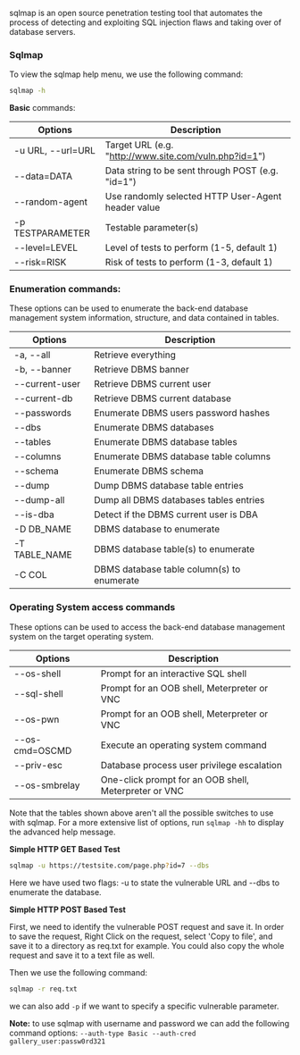 
sqlmap is an open source penetration testing tool that automates the process of detecting and exploiting SQL injection flaws and taking over of database servers.

### Sqlmap 

To view the sqlmap help menu, we use the following command:

```bash
sqlmap -h
```


**Basic** commands:

|**Options**|**Description**|
|---|---|
|-u URL, --url=URL|Target URL (e.g. "http://www.site.com/vuln.php?id=1")|
|--data=DATA|Data string to be sent through POST (e.g. "id=1")|
|--random-agent|Use randomly selected HTTP User-Agent header value|
|-p TESTPARAMETER|Testable parameter(s)|
|--level=LEVEL|Level of tests to perform (1-5, default 1)|
|--risk=RISK|Risk of tests to perform (1-3, default 1)|

### **Enumeration** commands:

These options can be used to enumerate the back-end database management system information, structure, and data contained in tables.

|Options|Description|
|---|---|
|-a, --all|Retrieve everything|
|-b, --banner|Retrieve DBMS banner|
|--current-user|Retrieve DBMS current user|
|--current-db|Retrieve DBMS current database|
|--passwords|Enumerate DBMS users password hashes|
|--dbs|Enumerate DBMS databases|
|--tables|Enumerate DBMS database tables|
|--columns|Enumerate DBMS database table columns|
|--schema|Enumerate DBMS schema|
|--dump|Dump DBMS database table entries|
|--dump-all|Dump all DBMS databases tables entries|
|--is-dba|Detect if the DBMS current user is DBA|
|-D DB_NAME|DBMS database to enumerate|
|-T TABLE_NAME|DBMS database table(s) to enumerate|
|-C COL|DBMS database table column(s) to enumerate|

### Operating System access commands

These options can be used to access the back-end database management system on the target operating system.

|Options|Description|
|---|---|
|--os-shell|Prompt for an interactive SQL shell|
|--sql-shell|Prompt for an OOB shell, Meterpreter or VNC|
|--os-pwn|Prompt for an OOB shell, Meterpreter or VNC|
|--os-cmd=OSCMD|Execute an operating system command|
|--priv-esc|Database process user privilege escalation|
|--os-smbrelay|One-click prompt for an OOB shell, Meterpreter or VNC|

Note that the tables shown above aren't all the possible switches to use with sqlmap. For a more extensive list of options, run `sqlmap -hh` to display the advanced help message.

**Simple HTTP GET Based Test**  
  
```bash
sqlmap -u https://testsite.com/page.php?id=7 --dbs
```

Here we have used two flags: -u to state the vulnerable URL and --dbs to enumerate the database.

**Simple HTTP POST Based Test**  

First, we need to identify the vulnerable POST request and save it. In order to save the request, Right Click on the request, select 'Copy to file', and save it to a directory as req.txt for example. You could also copy the whole request and save it to a text file as well.

Then we use the following command:

```bash
sqlmap -r req.txt
```

we can also add `-p` if we want to specify a specific vulnerable parameter.

**Note:** to use sqlmap with username and password we can add the following command options: `--auth-type Basic --auth-cred gallery_user:passw0rd321`
